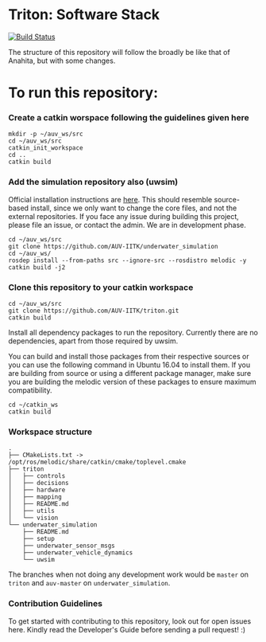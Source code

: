 
# Triton: Software Stack

[![Build Status](https://travis-ci.org/AUV-IITK/triton.svg?branch=master)](https://travis-ci.org/AUV-IITK/triton)


The structure of this repository will follow the broadly be like that of Anahita, but with some changes. 

# To run this repository:

### Create a catkin worspace following the guidelines given here
```
mkdir -p ~/auv_ws/src
cd ~/auv_ws/src
catkin_init_workspace
cd ..
catkin build
```

### Add the simulation repository also (uwsim)

Official installation instructions are [here](http://www.irs.uji.es/uwsim/wiki/index.php?title=Installing_UWSim). This should resemble source-based install, since we only want to change the core files, and not the external repositories. If you face any issue during building this project, please file an issue, or contact the admin. We are in development phase.

```
cd ~/auv_ws/src
git clone https://github.com/AUV-IITK/underwater_simulation
cd ~/auv_ws/
rosdep install --from-paths src --ignore-src --rosdistro melodic -y
catkin build -j2
```

### Clone this repository to your catkin workspace
```
cd ~/auv_ws/src
git clone https://github.com/AUV-IITK/triton.git
catkin build
```
Install all dependency packages to run the repository. Currently there are no dependencies, apart from those required by uwsim.

You can build and install those packages from their respective sources or you can use the following command in Ubuntu 16.04 to install them. If you are building from source or using a different package manager, make sure you are building the melodic version of these packages to ensure maximum compatibility.

```
cd ~/catkin_ws
catkin build
```

### Workspace structure
```
.
├── CMakeLists.txt -> /opt/ros/melodic/share/catkin/cmake/toplevel.cmake
├── triton
│   ├── controls
│   ├── decisions
│   ├── hardware
│   ├── mapping
│   ├── README.md
│   ├── utils
│   └── vision
└── underwater_simulation
    ├── README.md
    ├── setup
    ├── underwater_sensor_msgs
    ├── underwater_vehicle_dynamics
    └── uwsim
```

The branches when not doing any development work would be `master` on `triton` and `auv-master` on `underwater_simulation`.
### Contribution Guidelines

To get started with contributing to this repository, look out for open issues here. Kindly read the Developer's Guide before sending a pull request! :)
